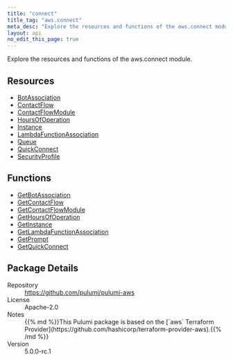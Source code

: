 ```yaml
---
title: "connect"
title_tag: "aws.connect"
meta_desc: "Explore the resources and functions of the aws.connect module."
layout: api
no_edit_this_page: true
---
```


<!-- WARNING: this file was generated by Pulumi Docs Generator. -->
<!-- Do not edit by hand unless you're certain you know what you are doing! -->

Explore the resources and functions of the aws.connect module.

<h2 id="resources">Resources</h2>
<ul class="api">
    <li><a href="botassociation" title="BotAssociation"><span class="api-symbol api-symbol--resource"></span>BotAssociation</a></li>
    <li><a href="contactflow" title="ContactFlow"><span class="api-symbol api-symbol--resource"></span>ContactFlow</a></li>
    <li><a href="contactflowmodule" title="ContactFlowModule"><span class="api-symbol api-symbol--resource"></span>ContactFlowModule</a></li>
    <li><a href="hoursofoperation" title="HoursOfOperation"><span class="api-symbol api-symbol--resource"></span>HoursOfOperation</a></li>
    <li><a href="instance" title="Instance"><span class="api-symbol api-symbol--resource"></span>Instance</a></li>
    <li><a href="lambdafunctionassociation" title="LambdaFunctionAssociation"><span class="api-symbol api-symbol--resource"></span>LambdaFunctionAssociation</a></li>
    <li><a href="queue" title="Queue"><span class="api-symbol api-symbol--resource"></span>Queue</a></li>
    <li><a href="quickconnect" title="QuickConnect"><span class="api-symbol api-symbol--resource"></span>QuickConnect</a></li>
    <li><a href="securityprofile" title="SecurityProfile"><span class="api-symbol api-symbol--resource"></span>SecurityProfile</a></li>
</ul>

<h2 id="functions">Functions</h2>
<ul class="api">
    <li><a href="getbotassociation" title="GetBotAssociation"><span class="api-symbol api-symbol--function"></span>GetBotAssociation</a></li>
    <li><a href="getcontactflow" title="GetContactFlow"><span class="api-symbol api-symbol--function"></span>GetContactFlow</a></li>
    <li><a href="getcontactflowmodule" title="GetContactFlowModule"><span class="api-symbol api-symbol--function"></span>GetContactFlowModule</a></li>
    <li><a href="gethoursofoperation" title="GetHoursOfOperation"><span class="api-symbol api-symbol--function"></span>GetHoursOfOperation</a></li>
    <li><a href="getinstance" title="GetInstance"><span class="api-symbol api-symbol--function"></span>GetInstance</a></li>
    <li><a href="getlambdafunctionassociation" title="GetLambdaFunctionAssociation"><span class="api-symbol api-symbol--function"></span>GetLambdaFunctionAssociation</a></li>
    <li><a href="getprompt" title="GetPrompt"><span class="api-symbol api-symbol--function"></span>GetPrompt</a></li>
    <li><a href="getquickconnect" title="GetQuickConnect"><span class="api-symbol api-symbol--function"></span>GetQuickConnect</a></li>
</ul>

<h2 id="package-details">Package Details</h2>
<dl class="package-details">
	<dt>Repository</dt>
	<dd><a href="https://github.com/pulumi/pulumi-aws">https://github.com/pulumi/pulumi-aws</a></dd>
	<dt>License</dt>
	<dd>Apache-2.0</dd>
	<dt>Notes</dt>
	<dd>{{% md %}}This Pulumi package is based on the [`aws` Terraform Provider](https://github.com/hashicorp/terraform-provider-aws).{{% /md %}}</dd>
	<dt>Version</dt>
	<dd>5.0.0-rc.1</dd>
</dl>

